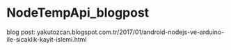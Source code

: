 # NodeTempApi_blogpost
blog post: yakutozcan.blogspot.com.tr/2017/01/android-nodejs-ve-arduino-ile-sicaklik-kayit-islemi.html
